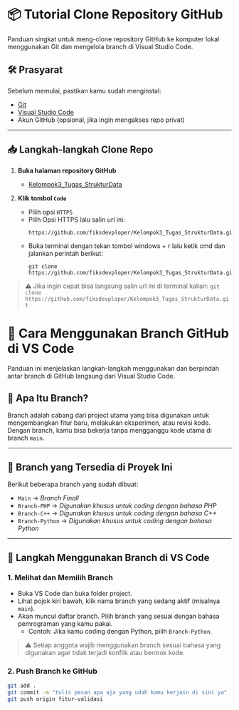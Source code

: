 # 📦 Tutorial Clone Repository GitHub

Panduan singkat untuk meng-clone repository GitHub ke komputer lokal menggunakan Git dan mengelola branch di Visual Studio Code.

## 🛠️ Prasyarat

Sebelum memulai, pastikan kamu sudah menginstal:

- [Git](https://git-scm.com/downloads)
- [Visual Studio Code](https://code.visualstudio.com/)
- Akun GitHub (opsional, jika ingin mengakses repo privat)

---

## 📥 Langkah-langkah Clone Repo

1. **Buka halaman repository GitHub**
   - [Kelompok3_Tugas_StrukturData](https://github.com/fiksdevploper/Kelompok3_Tugas_StrukturData)

2. **Klik tombol `Code`**
   - Pilih opsi `HTTPS`
   - Pilih Opsi HTTPS lalu salin url ini:
     ```
     https://github.com/fiksdevploper/Kelompok3_Tugas_StrukturData.git
     ```
   - Buka terminal dengan tekan tombol windows + r lalu ketik cmd dan jalankan perintah berikut:
     ```
     git clone https://github.com/fiksdevploper/Kelompok3_Tugas_StrukturData.git
     ```
> ⚠️ Jika ingin cepat bisa langsung salin url ini di terminal kalian:
       ```
        git clone https://github.com/fiksdevploper/Kelompok3_Tugas_StrukturData.git
        ```
# 🌿 Cara Menggunakan Branch GitHub di VS Code

Panduan ini menjelaskan langkah-langkah menggunakan dan berpindah antar branch di GitHub langsung dari Visual Studio Code.

## 📌 Apa Itu Branch?

Branch adalah cabang dari project utama yang bisa digunakan untuk mengembangkan fitur baru, melakukan eksperimen, atau revisi kode. Dengan branch, kamu bisa bekerja tanpa mengganggu kode utama di branch `main`.

---

## 📂 Branch yang Tersedia di Proyek Ini

Berikut beberapa branch yang sudah dibuat:

- `Main` → *Branch Finall*
- `Branch-PHP` → *Digunakan khusus untuk coding dengan bahasa PHP*
- `Branch-C++` → *Digunakan khusus untuk coding dengan bahasa C++*
- `Branch-Python` → *Digunakan khusus untuk coding dengan bahasa Python*

---

## 🧭 Langkah Menggunakan Branch di VS Code

### 1. Melihat dan Memilih Branch

- Buka VS Code dan buka folder project.
- Lihat pojok kiri bawah, klik nama branch yang sedang aktif (misalnya `main`).
- Akan muncul daftar branch. Pilih branch yang sesuai dengan bahasa pemrograman yang kamu pakai.
  - Contoh: Jika kamu coding dengan Python, pilih `Branch-Python`.

> ⚠️ Setiap anggota wajib menggunakan branch sesuai bahasa yang digunakan agar tidak terjadi konflik atau bentrok kode.

### 2. Push Branch ke GitHub
   ```bash
   git add .
   git commit -m "tulis pesan apa aja yang udah kamu kerjain di sini ya"
   git push origin fitur-validasi
